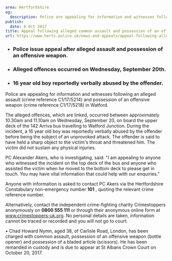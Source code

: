 ```yaml
area: Hertfordshire
og:
  description: Police are appealing for information and witnesses following an alleged assault (crime reference C1/17/5214) and possession of an offensive weapon (crime reference C1/17/5218) in Watford.
publish:
  date: 6 Oct 2017
title: Appeal following alleged common assault and possession of an offensive weapon
url: https://www.herts.police.uk/news-and-appeals/appeal-following-alleged-common-assault-and-possession-of-an-offensive-weapon
```

* ### Police issue appeal after alleged assault and possession of an offensive weapon.

 * ### Alleged offences occurred on Wednesday, September 20th.

 * ### 16 year old boy reportedly verbally abused by the offender.

Police are appealing for information and witnesses following an alleged assault (crime reference C1/17/5214) and possession of an offensive weapon (crime reference C1/17/5218) in Watford.

The alleged offences, which are linked, occurred between approximately 10.30am and 11.10am on Wednesday, September 20, on board the upper deck of the 142 Arriva bus travelling to Watford Junction. During the incident, a 16 year old boy was reportedly verbally abused by the offender before being the subject of an unprovoked attack. The offender is said to have held a sharp object to the victim's throat and threatened him. The victim did not sustain any physical injuries.

PC Alexander Akers, who is investigating, said: "I am appealing to anyone who witnessed the incident on the top deck of the bus and anyone who assisted the victim when he moved to the bottom deck to please get in touch. You may have vital information that could help with our enquiries."

Anyone with information is asked to contact PC Akers via the Hertfordshire Constabulary non-emergency number **101** , quoting the relevant crime reference number.

Alternatively, contact the independent crime-fighting charity Crimestoppers anonymously on **0800 555 111** or through their anonymous online form at www.crimestoppers-uk.org. No personal details are taken, information cannot be traced or recorded and you will not go to court.

• Chad Howard Nymn, aged 38, of Carlisle Road, London, has been charged with common assault, possession of an offensive weapon (bottle opener) and possession of a bladed article (scissors). He has been remanded in custody and is due to appear at St Albans Crown Court on October 20, 2017.
